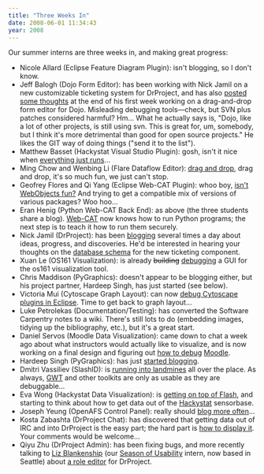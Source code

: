 ```yaml
---
title: "Three Weeks In"
date: 2008-06-01 11:34:43
year: 2008
---
```

Our summer interns are three weeks in, and making great progress:
<ul>
  <li>Nicole Allard (Eclipse Feature Diagram Plugin): isn't blogging, so I don't know.</li>
  <li>Jeff Balogh (Dojo Form Editor): has been working with Nick Jamil on a new customizable ticketing system for DrProject, and has also <a href="http://dojotoolkit.org/2008/05/31/soc-week-1-semi-random-thoughts">posted some thoughts</a> at the end of his first week working on a drag-and-drop form editor for Dojo. Misleading debugging tools—check, but SVN plus patches considered harmful? Hm… What he actually says is, "Dojo, like a lot of other projects, is still using svn. This is great for, um, somebody, but I think it's more detrimental than good for open source projects." He likes the GIT way of doing things ("send it to the list").</li>
  <li>Matthew Basset (Hackystat Visual Studio Plugin): gosh, isn't it nice when <a href="http://mbasset.wordpress.com/2008/05/29/isnt-it-cool-how-sometimes-things-just-work/">everything just runs</a>…</li>
  <li>Ming Chow and Wenbing Li (Flare Dataflow Editor): <a href="http://pipe3f.wordpress.com/2008/05/24/dragging-my-way-to-the-bank/">drag and drop</a>, drag and drop, it's so much fun, we just can't stop.</li>
  <li>Geofrey Flores and Qi Yang (Eclipse Web-CAT Plugin): whoo boy, <a href="http://summerwebcat.wordpress.com/2008/05/30/how-i-learned-to-stop-worrying-and-love-eclipse/">isn't WebObjects fun?</a>  And trying to get a compatible mix of versions of various packages?  Woo hoo…</li>
  <li>Eran Henig (Python Web-CAT Back End): as above (the three students share a blog).  <a href="http://web-cat.cs.vt.edu/">Web-CAT</a> now knows how to run Python programs; the next step is to teach it how to run them securely.</li>
  <li>Nick Jamil (DrProject): has been <a href="http://nickjamil.livejournal.com/6837.html">blogging</a> several times a day about ideas, progress, and discoveries.  He'd be interested in hearing your thoughts on the <a href="http://nickjamil.livejournal.com/6042.html">database schema</a> for the new ticketing component.</li>
  <li>Xuan Le (OS161 Visualization): is already <strike>building</strike> <a href="http://os161viz.blogspot.com/2008/05/week-3.html">debugging</a> a GUI for the os161 visualization tool.</li>
  <li>Chris Maddison (PyGraphics): doesn't appear to be blogging either, but his project partner, Hardeep Singh, has just started (see below).</li>
  <li>Victoria Mui (Cytoscape Graph Layout): can now <a href="http://idea021.wordpress.com/2008/05/28/up-and-running/">debug Cytoscape plugins in Eclipse</a>.  Time to get back to graph layout…</li>
  <li>Luke Petrolekas (Documentation/Testing): has converted the Software Carpentry notes to a wiki.  There's still lots to do (embedding images, tidying up the bibliography, etc.), but it's a great start.</li>
  <li>Daniel Servos (Moodle Data Visualization): came down to chat a week ago about what instructors would actually like to visualize, and is now working on a final design and figuring out <a href="http://hackerdan.com/programing/debugging-moodle/">how to debug</a> <a href="http://www.moodle.org">Moodle</a>.</li>
  <li>Hardeep Singh (PyGraphics): has just <a href="http://www.theootz.com/blog/36-blog/48-fun-with-threads-and-wingide-plus-a-little-intro.html">started blogging</a>.</li>
  <li>Dmitri Vassiliev (SlashID): is <a href="http://slashid.wordpress.com/2008/05/29/the-three-stooges/">running into landmines</a> all over the place.  As always, <a href="http://code.google.com/webtoolkit/">GWT</a> and other toolkits are only as usable as they are debuggable…</li>
  <li>Eva Wong (Hackystat Data Visualization): is <a href="http://iwa-wong.livejournal.com/1281.html">getting on top of Flash</a>, and starting to think about how to get data out of the <a href="http://csdl.ics.hawaii.edu/Research/Hackystat/">Hackystat</a> sensorbase.</li>
  <li>Joseph Yeung (OpenAFS Control Panel): really should <a href="http://openafsmmc.wordpress.com/2008/05/20/openafs-kerberos-best-pratices-workshop/">blog more often</a>…</li>
  <li>Kosta Zabashta (DrProject Chat): has discovered that getting data out of IRC and into DrProject is the easy part; the hard part is <a href="http://drprojectirc.wordpress.com/2008/05/30/drproject-chat-log-interface/">how to display it</a>.  Your comments would be welcome…</li>
  <li>Qiyu Zhu (DrProject Admin): has been fixing bugs, and more recently talking to <a href="http://www.lizblankenship.com/">Liz Blankenship</a> (our <a href="http://season.openusability.org/">Season of Usability</a> intern, now based in Seattle) about <a href="http://qzdrproject.wordpress.com/2008/05/30/ui-ideas-for-managing-roles-and-capabilities/">a role editor</a> for DrProject.</li>
</ul>
